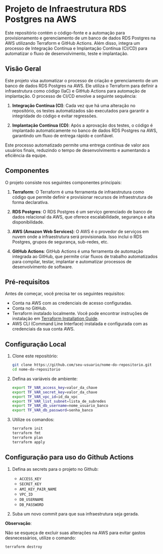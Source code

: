 # Projeto de Infraestrutura RDS Postgres na AWS

Este repositório contém o código-fonte e a automação para provisionamento e gerenciamento de um banco de dados RDS Postgres na AWS utilizando Terraform e GitHub Actions. Além disso, integra um processo de Integração Contínua e Implantação Contínua (CI/CD) para automatizar o fluxo de desenvolvimento, teste e implantação.

## Visão Geral

Este projeto visa automatizar o processo de criação e gerenciamento de um banco de dados RDS Postgres na AWS. Ele utiliza o Terraform para definir a infraestrutura como código (IaC) e GitHub Actions para automação de implantação. O processo de CI/CD envolve a seguinte sequência:

1. **Integração Contínua (CI)**: Cada vez que há uma alteração no repositório, os testes automatizados são executados para garantir a integridade do código e evitar regressões.

2. **Implantação Contínua (CD)**: Após a aprovação dos testes, o código é implantado automaticamente no banco de dados RDS Postgres na AWS, garantindo um fluxo de entrega rápido e confiável.

Este processo automatizado permite uma entrega contínua de valor aos usuários finais, reduzindo o tempo de desenvolvimento e aumentando a eficiência da equipe.

## Componentes

O projeto consiste nos seguintes componentes principais:

1. **Terraform**: O Terraform é uma ferramenta de infraestrutura como código que permite definir e provisionar recursos de infraestrutura de forma declarativa.

2. **RDS Postgres**: O RDS Postgres é um serviço gerenciado de banco de dados relacional da AWS, que oferece escalabilidade, segurança e alta disponibilidade.

3. **AWS (Amazon Web Services)**: O AWS é o provedor de serviços em nuvem onde a infraestrutura será provisionada. Isso inclui o RDS Postgres, grupos de segurança, sub-redes, etc.

4. **GitHub Actions**: GitHub Actions é uma ferramenta de automação integrada ao GitHub, que permite criar fluxos de trabalho automatizados para compilar, testar, implantar e automatizar processos de desenvolvimento de software.

## Pré-requisitos

Antes de começar, você precisa ter os seguintes requisitos:

- Conta na AWS com as credenciais de acesso configuradas.
- Conta no GitHub.
- Terraform instalado localmente. Você pode encontrar instruções de instalação em [Terraform Installation Guide](https://learn.hashicorp.com/tutorials/terraform/install-cli).
- AWS CLI (Command Line Interface) instalada e configurada com as credenciais da sua conta AWS.

## Configuração Local

1. Clone este repositório:

    ```bash
    git clone https://github.com/seu-usuario/nome-do-repositorio.git
    cd nome-do-repositorio
    ```

2. Defina as variáveis de ambiente:

    ```bash
    export TF_VAR_access_key=valor_da_chave
    export TF_VAR_secret_key=valor_da_chave
    export TF_VAR_vpc_id=id_da_vpc
    export TF_VAR_list_subnet=lista_de_subredes
    export TF_VAR_db_username=nome_usuario_banco
    export TF_VAR_db_password=senha_banco
    ```


3. Utilize os comandos:

    ```bash
    terraform init
    terraform fmt
    terraform plan
    terraform apply
    ```

## Configuração para uso do Github Actions

1. Defina as secrets para o projeto no Github:

    - `ACCESS_KEY`
    - `SECRET_KEY`
    - `AMI_KEY_PAIR_NAME`
    - `VPC_ID`
    - `DB_USERNAME`
    - `DB_PASSWORD`

2. Suba um novo commit para que sua infraestrutura seja gerada.

**Observação**:

Não se esqueça de excluir suas alterações na AWS para evitar gastos desnecessários, utilize o comando:

```bash
terraform destroy
